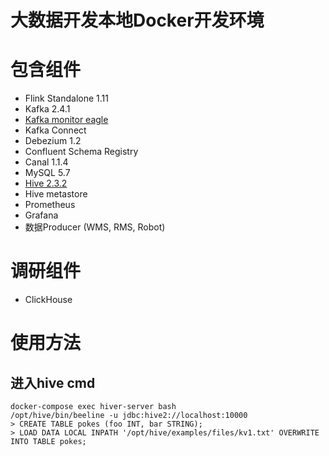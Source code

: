 # 大数据开发本地Docker开发环境
# 包含组件
- Flink Standalone 1.11
- Kafka 2.4.1
- [Kafka monitor eagle](https://www.kafka-eagle.org/)
- Kafka Connect
- Debezium 1.2
- Confluent Schema Registry
- Canal 1.1.4
- MySQL 5.7
- [Hive 2.3.2](https://github.com/big-data-europe/docker-hive)
- Hive metastore
- Prometheus
- Grafana
- 数据Producer (WMS, RMS, Robot)
# 调研组件
- ClickHouse
# 使用方法
## 进入hive cmd
```
docker-compose exec hiver-server bash
/opt/hive/bin/beeline -u jdbc:hive2://localhost:10000
> CREATE TABLE pokes (foo INT, bar STRING);
> LOAD DATA LOCAL INPATH '/opt/hive/examples/files/kv1.txt' OVERWRITE INTO TABLE pokes;
```



